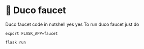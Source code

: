 

# 🐔 Duco faucet
Duco faucet code in nutshell yes yes
To run duco faucet just do  

`export FLASK_APP=faucet`

`flask run`
